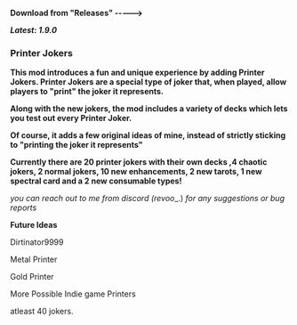 **Download from "Releases" ----->**

***Latest: 1.9.0***


### **Printer Jokers**

**This mod introduces a fun and unique experience by adding Printer Jokers. Printer Jokers are a special type of joker that, when played, allow players to "print" the joker it represents.**

**Along with the new jokers, the mod includes a variety of decks which lets you test out every Printer Joker.**

**Of course, it adds a few original ideas of mine, instead of strictly sticking to "printing the joker it represents"**


**Currently there are 20 printer jokers with their own decks ,4 chaotic jokers, 2 normal jokers, 10 new enhancements, 2 new tarots, 1 new spectral card and a 2 new consumable types!**



_you can reach out to me from discord (revoo__.) _for any suggestions or bug reports_


**Future Ideas**

Dirtinator9999

Metal Printer

Gold Printer

More Possible Indie game Printers

atleast 40 jokers.
